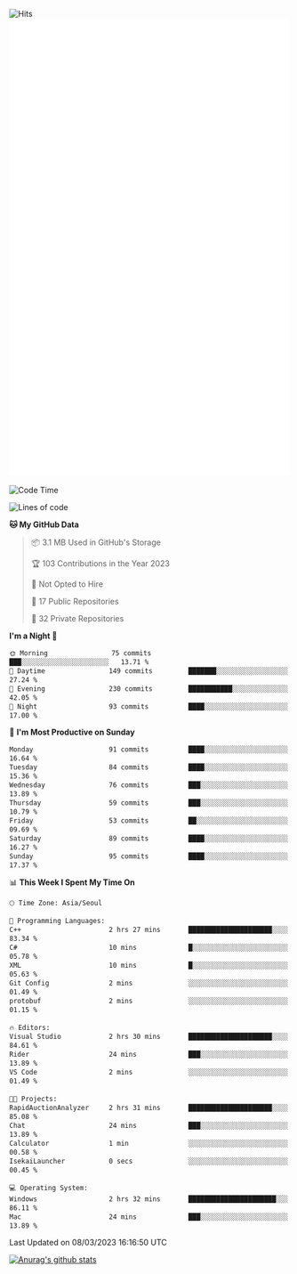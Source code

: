 ![Hits](https://hits.seeyoufarm.com/api/count/incr/badge.svg?url=https%3A%2F%2Fgithub.com%2Fkokose1234&count_bg=%2379C83D&title_bg=%23555555&icon=apple.svg&icon_color=%23E7E7E7&title=hits&edge_flat=false)
<br/>
![Metrics](https://github.com/kokose1234/kokose1234/blob/main/github-metrics.svg)

<!--START_SECTION:waka-->
![Code Time](http://img.shields.io/badge/Code%20Time-779%20hrs%2045%20mins-blue)

![Lines of code](https://img.shields.io/badge/From%20Hello%20World%20I%27ve%20Written-17.6%20million%20lines%20of%20code-blue)

**🐱 My GitHub Data** 

> 📦 3.1 MB Used in GitHub's Storage 
 > 
> 🏆 103 Contributions in the Year 2023
 > 
> 🚫 Not Opted to Hire
 > 
> 📜 17 Public Repositories 
 > 
> 🔑 32 Private Repositories 
 > 
**I'm a Night 🦉** 

```text
🌞 Morning                75 commits          ███░░░░░░░░░░░░░░░░░░░░░░   13.71 % 
🌆 Daytime                149 commits         ███████░░░░░░░░░░░░░░░░░░   27.24 % 
🌃 Evening                230 commits         ███████████░░░░░░░░░░░░░░   42.05 % 
🌙 Night                  93 commits          ████░░░░░░░░░░░░░░░░░░░░░   17.00 % 
```
📅 **I'm Most Productive on Sunday** 

```text
Monday                   91 commits          ████░░░░░░░░░░░░░░░░░░░░░   16.64 % 
Tuesday                  84 commits          ████░░░░░░░░░░░░░░░░░░░░░   15.36 % 
Wednesday                76 commits          ███░░░░░░░░░░░░░░░░░░░░░░   13.89 % 
Thursday                 59 commits          ███░░░░░░░░░░░░░░░░░░░░░░   10.79 % 
Friday                   53 commits          ██░░░░░░░░░░░░░░░░░░░░░░░   09.69 % 
Saturday                 89 commits          ████░░░░░░░░░░░░░░░░░░░░░   16.27 % 
Sunday                   95 commits          ████░░░░░░░░░░░░░░░░░░░░░   17.37 % 
```


📊 **This Week I Spent My Time On** 

```text
🕑︎ Time Zone: Asia/Seoul

💬 Programming Languages: 
C++                      2 hrs 27 mins       █████████████████████░░░░   83.34 % 
C#                       10 mins             █░░░░░░░░░░░░░░░░░░░░░░░░   05.78 % 
XML                      10 mins             █░░░░░░░░░░░░░░░░░░░░░░░░   05.63 % 
Git Config               2 mins              ░░░░░░░░░░░░░░░░░░░░░░░░░   01.49 % 
protobuf                 2 mins              ░░░░░░░░░░░░░░░░░░░░░░░░░   01.15 % 

🔥 Editors: 
Visual Studio            2 hrs 30 mins       █████████████████████░░░░   84.61 % 
Rider                    24 mins             ███░░░░░░░░░░░░░░░░░░░░░░   13.89 % 
VS Code                  2 mins              ░░░░░░░░░░░░░░░░░░░░░░░░░   01.49 % 

🐱‍💻 Projects: 
RapidAuctionAnalyzer     2 hrs 31 mins       █████████████████████░░░░   85.08 % 
Chat                     24 mins             ███░░░░░░░░░░░░░░░░░░░░░░   13.89 % 
Calculator               1 min               ░░░░░░░░░░░░░░░░░░░░░░░░░   00.58 % 
IsekaiLauncher           0 secs              ░░░░░░░░░░░░░░░░░░░░░░░░░   00.45 % 

💻 Operating System: 
Windows                  2 hrs 32 mins       ██████████████████████░░░   86.11 % 
Mac                      24 mins             ███░░░░░░░░░░░░░░░░░░░░░░   13.89 % 
```


 Last Updated on 08/03/2023 16:16:50 UTC
<!--END_SECTION:waka-->

[![Anurag's github stats](https://github-readme-stats.vercel.app/api?username=kokose1234&theme=dracula)](https://github.com/anuraghazra/github-readme-stats)



	
